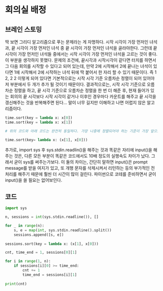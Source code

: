 # 회의실 배정


## 브레인 스토밍

딱 보면 그리디 알고리즘으로 푸는 문제라는 게 자명하다. 시작 시각이 가장 먼저인 녀석과, 끝 시각이 가장 먼저인 녀석 중 끝 시각이 가장 먼저인 녀석을 골라야한다. 그런데 끝 시각이 가장 먼저인 녀석들 중에서는 시작 시각이 가장 먼저인 녀석을 고르는 것이 좋다. 이 부분을 생각하지 못했다. 문제의 조건에, 끝시각과 시작시각이 같다면 터치를 하면서 그 다음 회의를 시작할 수 있다고 되어 있는데, 만약 2에 시작해서 2에 끝나는 녀석이 있다면 1에 시작해서 2에 시작하는 녀석 뒤에 딱 붙어서 한 자리 할 수 있기 때문이다. 즉 1 2, 2 2 이렇게 되어 있다면 기본적으로는 시작 시각 기준 오름차순 정렬이 되어 있어야 저 부분에서 두 개가 추가 될 것이기 때문이다. 결과적으로는, 시작 시각 기준으로 오름차순 정렬을 하고, 끝 시각 기준으로 오름차순 정렬을 한 번 더 해준 후, 현재 들어가 있는 회의의 끝 시각보다 시작 시각이 같거나 이후인 경우마다 카운트를 해주고 끝 시각을 갱신해주는 것을 반복해주면 된다... 말이 너무 길지만 이해하고 나면 어렵지 않은 알고리즘이다.

```python
time.sort(key = lambda x: x[0])
time.sort(key = lambda x: x[1])

# 위의 코드와 아래 코드는 완전히 동일하다. 가장 나중에 정렬되어야 하는 기준이 가장 앞으로 오는 특이한 구조.

time.sort(key= lambda x: (x[1], x[0]))
```

추가로, import sys 후 sys.stdin.readlin()을 해주는 것과 똑같은 자리에 input()을 해주는 것은, 다른 모든 부분이 똑같은 코드에서도 10배 정도의 실행속도 차이가 났다. 그래서 굳이 sys를 써주는가보다. 이 둘의 차이는, 간단히 말하면 input()은 prompt message를 받을 여지가 있고, 또 개행 문자를 삭제시켜서 리턴하는 등의 부가적인 전처리를 해주기 때문에 훨씬 더 시간이 많이 걸린다. 파이썬으로 코테를 준비하면서 굳이 input()을 쓸 필요는 없어보인다.



## 코드

```python
import sys

n, sessions = int(sys.stdin.readline()), []

for _ in range(n):
    s, e = map(int, sys.stdin.readline().split())
    sessions.append([s, e])
    
sessions.sort(key = lambda x: (x[1], x[0]))

cnt, time_end = 1, sessions[0][1]

for i in range(1, n):
    if sessions[i][0] >= time_end:
        cnt += 1
        time_end = sessions[i][1]
        
print(cnt)
```
